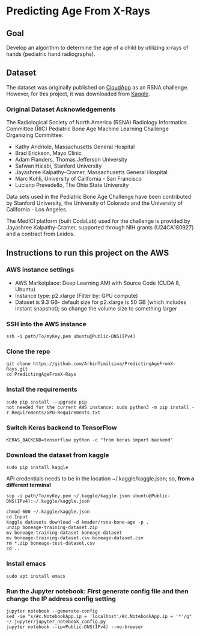 # Predicting Age From X-Rays

## Goal
Develop an algorithm to determine the age of a child by utilizing x-rays of hands (pediatric hand radiographs).

## Dataset
The dataset was originally published on [CloudApp](http://rsnachallenges.cloudapp.net/competitions/4) as an RSNA challenge. However, for this project, it was downloaded from [Kaggle](https://www.kaggle.com/kmader/rsna-bone-age/data).
### Original Dataset Acknowledgements
The Radiological Society of North America (RSNA) Radiology Informatics Committee (RIC) Pediatric Bone Age Machine Learning Challenge Organizing Committee: 
* Kathy Andriole, Massachusetts General Hospital
* Brad Erickson, Mayo Clinic
* Adam Flanders, Thomas Jefferson University
* Safwan Halabi, Stanford University
* Jayashree Kalpathy-Cramer, Massachusetts General Hospital
* Marc Kohli, University of California - San Francisco
* Luciano Prevedello, The Ohio State University

Data sets used in the Pediatric Bone Age Challenge have been contributed by Stanford University, the University of Colorado and the University of California - Los Angeles. 

The MedICI platform (built CodaLab) used for the challenge is provided by Jayashree Kalpathy-Cramer, supported through NIH grants (U24CA180927) and a contract from Leidos.

## Instructions to run this project on the AWS 
### AWS instance settings
* AWS Marketplace: Deep Learning AMI with Source Code (CUDA 8, Ubuntu)
* Instance type: p2.xlarge (Filter by: GPU compute)
* Dataset is 9.3 GB- default size for p2.xlarge is 50 GB (which includes instant snapshot); so change the volume size to something larger

### SSH into the AWS instance
```
ssh -i path/To/myKey.pem ubuntu@Public-DNS(IPv4)
```

### Clone the repo
```
git clone https://github.com/ArbinTimilsina/PredictingAgeFromX-Rays.git
cd PredictingAgeFromX-Rays
```

### Install the requirements
```
sudo pip install --upgrade pip
not needed for the current AWS instance: sudo python3 -m pip install -r Requirements/GPU-Requirements.txt
```

### Switch Keras backend to TensorFlow
```
KERAS_BACKEND=tensorflow python -c "from keras import backend"
```

### Download the dataset from kaggle
```
sudo pip install kaggle
```

API credentials needs to be in the location ~/.kaggle/kaggle.json; so, **from a different terminal**
```
scp -i path/To/myKey.pem ~/.kaggle/kaggle.json ubuntu@Public-DNS(IPv4):~/.kaggle/kaggle.json
```

```
chmod 600 ~/.kaggle/kaggle.json
cd Input
kaggle datasets download -d kmader/rsna-bone-age -p .
unzip boneage-training-dataset.zip
mv boneage-training-dataset boneage-dataset
mv boneage-training-dataset.csv boneage-dataset.csv
rm *.zip boneage-test-dataset.csv
cd ..
```

### Install emacs
```
sudo apt install emacs
```

###  Run the Jupyter notebook: First generate config file and then change the IP address config setting
```
jupyter notebook --generate-config
sed -ie "s/#c.NotebookApp.ip = 'localhost'/#c.NotebookApp.ip = '*'/g" ~/.jupyter/jupyter_notebook_config.py
jupyter notebook --ip=Public-DNS(IPv4) --no-browser
```
